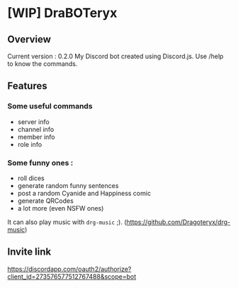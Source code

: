 # [WIP] DraBOTeryx

## Overview
Current version : 0.2.0
My Discord bot created using Discord.js.
Use /help to know the commands.

## Features
### Some useful commands
* server info
* channel info
* member info
* role info

### Some funny ones :
* roll dices
* generate random funny sentences
* post a random Cyanide and Happiness comic
* generate QRCodes
* a lot more (even NSFW ones)

It can also play music with ``drg-music`` ;). (https://github.com/Dragoteryx/drg-music)

## Invite link
https://discordapp.com/oauth2/authorize?client_id=273576577512767488&scope=bot
